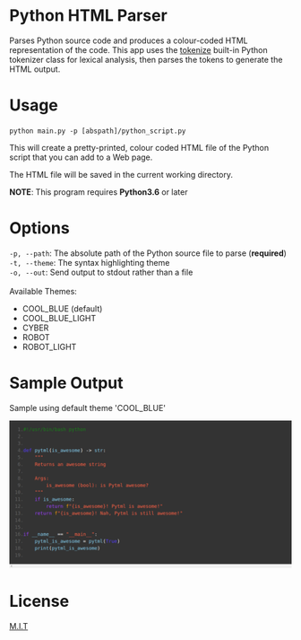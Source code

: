 # Python HTML Parser

Parses Python source code and produces a colour-coded HTML representation of the code. This app uses
the <a href="https://docs.python.org/3/library/tokenize.html">tokenize</a>
built-in Python tokenizer class for lexical analysis, then parses the tokens to generate the HTML output.

# Usage

<code>python main.py -p [abspath]/python_script.py</code>

This will create a pretty-printed, colour coded HTML file of the Python script that you can add to a Web page.

The HTML file will be saved in the current working directory.

<b>NOTE</b>: This program requires <b>Python3.6</b> or later

# Options

<code>-p, --path</code>: The absolute path of the Python source file to parse (**required**)
</br>
<code>-t, --theme</code>: The syntax highlighting theme</code>
</br>
<code>-o, --out</code>: Send output to stdout rather than a file
</br></br>
Available Themes:
<ul>
    <li>COOL_BLUE (default)</li>
    <li>COOL_BLUE_LIGHT </li>
    <li>CYBER </li>
    <li>ROBOT </li>
    <li>ROBOT_LIGHT </li>
</ul>

# Sample Output

Sample using default theme 'COOL_BLUE'

![Sample HTML Output](/imgs/sample.png)

# License

<a href="https://github.com/sedexdev/python_html_parser/blob/main/LICENSE">M.I.T</a>
